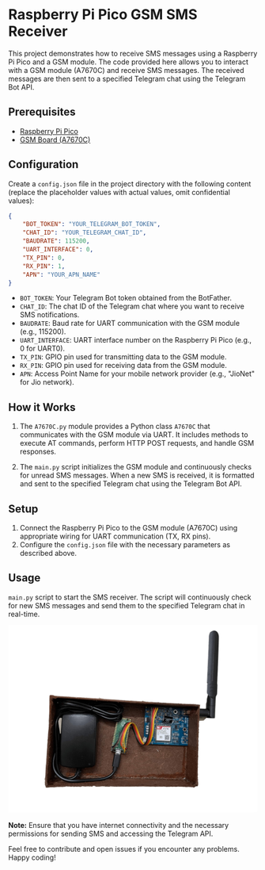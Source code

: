 # Raspberry Pi Pico GSM SMS Receiver

This project demonstrates how to receive SMS messages using a Raspberry Pi Pico and a GSM module. The code provided here allows you to interact with a GSM module (A7670C) and receive SMS messages. The received messages are then sent to a specified Telegram chat using the Telegram Bot API.

## Prerequisites
- [Raspberry Pi Pico](https://www.raspberrypi.com/products/raspberry-pi-pico/)
- [GSM Board (A7670C)](https://www.graylogix.in/product/sim-a7670c-4g-lte-ttl-modem)

## Configuration
Create a `config.json` file in the project directory with the following content (replace the placeholder values with actual values, omit confidential values):

```json
{
	"BOT_TOKEN": "YOUR_TELEGRAM_BOT_TOKEN",
	"CHAT_ID": "YOUR_TELEGRAM_CHAT_ID",
	"BAUDRATE": 115200,
	"UART_INTERFACE": 0,
	"TX_PIN": 0,
	"RX_PIN": 1,
	"APN": "YOUR_APN_NAME"
}
```

- `BOT_TOKEN`: Your Telegram Bot token obtained from the BotFather.
- `CHAT_ID`: The chat ID of the Telegram chat where you want to receive SMS notifications.
- `BAUDRATE`: Baud rate for UART communication with the GSM module (e.g., 115200).
- `UART_INTERFACE`: UART interface number on the Raspberry Pi Pico (e.g., 0 for UART0).
- `TX_PIN`: GPIO pin used for transmitting data to the GSM module.
- `RX_PIN`: GPIO pin used for receiving data from the GSM module.
- `APN`: Access Point Name for your mobile network provider (e.g., "JioNet" for Jio network).

## How it Works
1. The `A7670C.py` module provides a Python class `A7670C` that communicates with the GSM module via UART. It includes methods to execute AT commands, perform HTTP POST requests, and handle GSM responses.

2. The `main.py` script initializes the GSM module and continuously checks for unread SMS messages. When a new SMS is received, it is formatted and sent to the specified Telegram chat using the Telegram Bot API.

## Setup
1. Connect the Raspberry Pi Pico to the GSM module (A7670C) using appropriate wiring for UART communication (TX, RX pins).
2. Configure the `config.json` file with the necessary parameters as described above.

## Usage
`main.py` script to start the SMS receiver. The script will continuously check for new SMS messages and send them to the specified Telegram chat in real-time.

![Image](https://raw.githubusercontent.com/neeravpanchal26/PICO---SMS-To-Telegram/main/Images/1.png)

**Note:** Ensure that you have internet connectivity and the necessary permissions for sending SMS and accessing the Telegram API.

Feel free to contribute and open issues if you encounter any problems. Happy coding!
